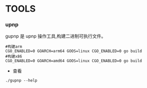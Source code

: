 # TOOLS

### upnp

gupnp 是 upnp 操作工具,构建二进制可执行文件。

```shell
#构建arm
CGO_ENABLED=0 GOARCH=arm64 GOOS=linux CGO_ENABLED=0 go build
#构建x86
CGO_ENABLED=0 GOARCH=amd64 GOOS=linux CGO_ENABLED=0 go build
```

- 查看

```shell
./gupnp --help
```
